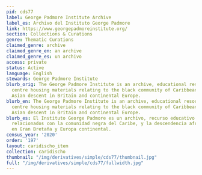 ```yaml
---
pid: cds77
label: George Padmore Institute Archive
label_es: Archivo del Instituto George Padmore
link: https://www.georgepadmoreinstitute.org/
section: Collections & Curations
genre: Thematic Curations
claimed_genre: archive
claimed_genre_en: an archive
claimed_genre_es: un archivo
access: private
status: Active
language: English
stewards: George Padmore Institute
blurb_orig: The George Padmore Institute is an archive, educational resource and research
  centre housing materials relating to the black community of Caribbean, African and
  Asian descent in Britain and continental Europe.
blurb_en: The George Padmore Institute is an archive, educational resource and research
  centre housing materials relating to the black community of Caribbean, African and
  Asian descent in Britain and continental Europe.
blurb_es: El Instituto George Padmore es un archivo, recurso educativo y de investigación
  relacionados con la comunidad negra del Caribe, y la descendencia africana y asiática
  en Gran Bretaña y Europa continental.
census_year: '2020'
order: '197'
layout: caridischo_item
collection: caridischo
thumbnail: "/img/derivatives/simple/cds77/thumbnail.jpg"
full: "/img/derivatives/simple/cds77/fullwidth.jpg"
---
```

